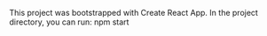This project was bootstrapped with Create React App.
In the project directory, you can run: npm start
